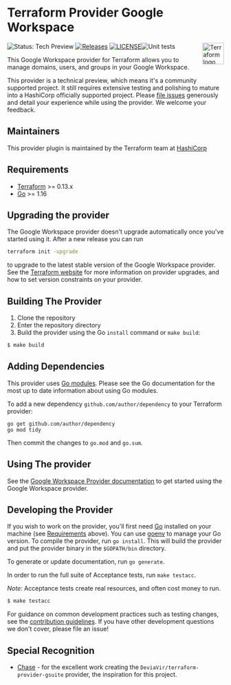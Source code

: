 # Terraform Provider Google Workspace
<a href="https://terraform.io">
    <img src="https://cdn.rawgit.com/hashicorp/terraform-website/master/content/source/assets/images/logo-hashicorp.svg" alt="Terraform logo" align="right" height="50" />
</a>

![Status: Tech Preview](https://img.shields.io/badge/status-experimental-EAAA32) [![Releases](https://img.shields.io/github/release/hashicorp/terraform-provider-googleworkspace.svg)](https://github.com/hashicorp/terraform-provider-googleworkspace/releases)
[![LICENSE](https://img.shields.io/github/license/hashicorp/terraform-provider-googleworkspace.svg)](https://github.com/hashicorp/terraform-provider-googleworkspace/blob/main/LICENSE)![Unit tests](https://github.com/hashicorp/terraform-provider-googleworkspace/workflows/Unit%20tests/badge.svg)

This Google Workspace provider for Terraform allows you to manage domains, users, and groups in your Google Workspace.

This provider is a technical preview, which means it's a community supported project. It still requires extensive testing and polishing to mature into a HashiCorp officially supported project. Please [file issues](https://github.com/hashicorp/terraform-provider-googleworkspace/issues/new/choose) generously and detail your experience while using the provider. We welcome your feedback.

## Maintainers

This provider plugin is maintained by the Terraform team at [HashiCorp](https://www.hashicorp.com/)

## Requirements

-	[Terraform](https://www.terraform.io/downloads.html) >= 0.13.x
-	[Go](https://golang.org/doc/install) >= 1.16

## Upgrading the provider

The Google Workspace provider doesn't upgrade automatically once you've started using it. After a new release you can run

```bash
terraform init -upgrade
```

to upgrade to the latest stable version of the Google Workspace provider. See the [Terraform website](https://www.terraform.io/docs/configuration/providers.html#provider-versions)
for more information on provider upgrades, and how to set version constraints on your provider.

## Building The Provider

1. Clone the repository
1. Enter the repository directory
1. Build the provider using the Go `install` command or `make build`:
```sh
$ make build
```

## Adding Dependencies

This provider uses [Go modules](https://github.com/golang/go/wiki/Modules).
Please see the Go documentation for the most up to date information about using Go modules.

To add a new dependency `github.com/author/dependency` to your Terraform provider:

```
go get github.com/author/dependency
go mod tidy
```

Then commit the changes to `go.mod` and `go.sum`.

## Using The provider

See the [Google Workspace Provider documentation](https://registry.terraform.io/docs/providers/googleworkspace/index.html) to get started using the
Google Workspace provider.

## Developing the Provider

If you wish to work on the provider, you'll first need [Go](http://www.golang.org) installed on your machine (see [Requirements](#requirements) above).
You can use [goenv](https://github.com/syndbg/goenv) to manage your Go version.
To compile the provider, run `go install`. This will build the provider and put the provider binary in the `$GOPATH/bin` directory.

To generate or update documentation, run `go generate`.

In order to run the full suite of Acceptance tests, run `make testacc`.

*Note:* Acceptance tests create real resources, and often cost money to run.

```sh
$ make testacc
```

For guidance on common development practices such as testing changes, see the [contribution guidelines](https://github.com/hashicorp/terraform-provider-googleworkspace/blob/main/.github/CONTRIBUTING.md).
If you have other development questions we don't cover, please file an issue!

## Special Recognition

* [Chase](https://github.com/DeviaVir) - for the excellent work creating the `DeviaVir/terraform-provider-gsuite` provider, the inspiration for this project.
